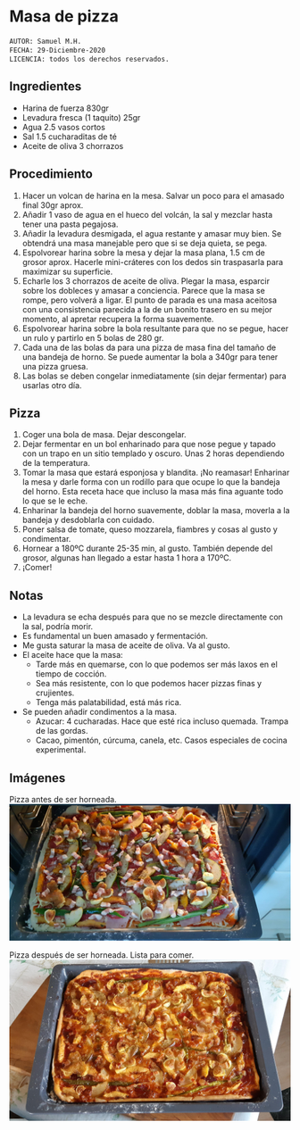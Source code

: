# Masa de pizza
```
AUTOR: Samuel M.H.
FECHA: 29-Diciembre-2020
LICENCIA: todos los derechos reservados.
```


## Ingredientes
* Harina de fuerza 830gr
* Levadura fresca (1 taquito) 25gr
* Agua 2.5 vasos cortos
* Sal 1.5 cucharaditas de té
* Aceite de oliva 3 chorrazos


## Procedimiento
1. Hacer un volcan de harina en la mesa. Salvar un poco para el amasado final 30gr aprox.
1. Añadir 1 vaso de agua en el hueco del volcán, la sal y mezclar hasta tener una pasta pegajosa.
1. Añadir la levadura desmigada, el agua restante y amasar muy bien. Se obtendrá una masa manejable pero que si se deja quieta, se pega.
1. Espolvorear harina sobre la mesa y dejar la masa plana, 1.5 cm de grosor aprox. Hacerle mini-cráteres con los dedos sin traspasarla para maximizar su superficie.
1. Echarle los 3 chorrazos de aceite de oliva. Plegar la masa, esparcir sobre los dobleces y amasar a conciencia. Parece que la masa se rompe, pero volverá a ligar. El punto de parada es una masa aceitosa con una consistencia parecida a la de un bonito trasero en su mejor momento, al apretar recupera la forma suavemente.
1. Espolvorear harina sobre la bola resultante para que no se pegue, hacer un rulo y partirlo en 5 bolas de 280 gr.
1. Cada una de las bolas da para una pizza de masa fina del tamaño de una bandeja de horno. Se puede aumentar la bola a 340gr para tener una pizza gruesa.
1. Las bolas se deben congelar inmediatamente (sin dejar fermentar) para usarlas otro día.


## Pizza
1. Coger una bola de masa. Dejar descongelar.
1. Dejar fermentar en un bol enharinado para que nose pegue y tapado con un trapo en un sitio templado y oscuro. Unas 2 horas dependiendo de la temperatura.
1. Tomar la masa que estará esponjosa y blandita. ¡No reamasar! Enharinar la mesa y darle forma con un rodillo para que ocupe lo que la bandeja del horno. Esta receta hace que incluso la masa más fina aguante todo lo que se le eche.
1. Enharinar la bandeja del horno suavemente, doblar la masa, moverla a la bandeja y desdoblarla con cuidado.
1. Poner salsa de tomate, queso mozzarela, fiambres y cosas al gusto y condimentar.
1. Hornear a 180ºC durante 25-35 min, al gusto. También depende del grosor, algunas han llegado a estar hasta 1 hora a 170ºC.
1. ¡Comer!


## Notas
* La levadura se echa después para que no se mezcle directamente con la sal, podría morir.
* Es fundamental un buen amasado y fermentación.
* Me gusta saturar la masa de aceite de oliva. Va al gusto.
* El aceite hace que la masa:
  * Tarde más en quemarse, con lo que podemos ser más laxos en el tiempo de cocción.
  * Sea más resistente, con lo que podemos hacer pizzas finas y crujientes.
  * Tenga más palatabilidad, está más rica.
* Se pueden añadir condimentos a la masa.
  * Azucar: 4 cucharadas. Hace que esté rica incluso quemada. Trampa de las gordas.
  * Cacao, pimentón, cúrcuma, canela, etc. Casos especiales de cocina experimental.
  
## Imágenes

Pizza antes de ser horneada.
![](img/pizza_pre.jpg)

Pizza después de ser horneada. Lista para comer.
![](img/pizza_post.jpg)
